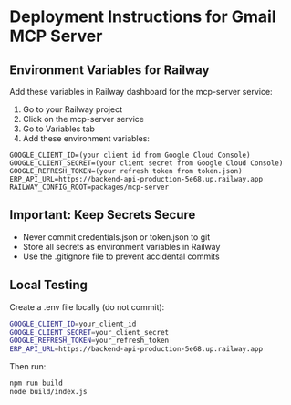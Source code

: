 # Deployment Instructions for Gmail MCP Server

## Environment Variables for Railway

Add these variables in Railway dashboard for the mcp-server service:

1. Go to your Railway project
2. Click on the mcp-server service
3. Go to Variables tab
4. Add these environment variables:

```
GOOGLE_CLIENT_ID=(your client id from Google Cloud Console)
GOOGLE_CLIENT_SECRET=(your client secret from Google Cloud Console)
GOOGLE_REFRESH_TOKEN=(your refresh token from token.json)
ERP_API_URL=https://backend-api-production-5e68.up.railway.app
RAILWAY_CONFIG_ROOT=packages/mcp-server
```

## Important: Keep Secrets Secure

- Never commit credentials.json or token.json to git
- Store all secrets as environment variables in Railway
- Use the .gitignore file to prevent accidental commits

## Local Testing

Create a .env file locally (do not commit):
```bash
GOOGLE_CLIENT_ID=your_client_id
GOOGLE_CLIENT_SECRET=your_client_secret
GOOGLE_REFRESH_TOKEN=your_refresh_token
ERP_API_URL=https://backend-api-production-5e68.up.railway.app
```

Then run:
```bash
npm run build
node build/index.js
```